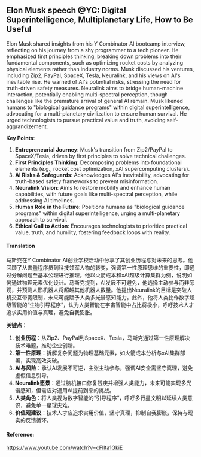 ## Elon Musk speech @YC: Digital Superintelligence, Multiplanetary Life, How to Be Useful



Elon Musk shared insights from his Y Combinator AI bootcamp interview, reflecting on his journey from a shy programmer to a tech pioneer. He emphasized first principles thinking, breaking down problems into their fundamental components, such as optimizing rocket costs by analyzing physical elements rather than industry norms. Musk discussed his ventures, including Zip2, PayPal, SpaceX, Tesla, Neuralink, and his views on AI's inevitable rise. He warned of AI's potential risks, stressing the need for truth-driven safety measures. Neuralink aims to bridge human-machine interaction, potentially enabling multi-spectral perception, though challenges like the premature arrival of general AI remain. Musk likened humans to "biological guidance programs" within digital superintelligence, advocating for a multi-planetary civilization to ensure human survival. He urged technologists to pursue practical value and truth, avoiding self-aggrandizement.  

**Key Points**:  
1. **Entrepreneurial Journey**: Musk's transition from Zip2/PayPal to SpaceX/Tesla, driven by first principles to solve technical challenges.  
2. **First Principles Thinking**: Decomposing problems into foundational elements (e.g., rocket cost optimization, xAI supercomputing clusters).  
3. **AI Risks & Safeguards**: Acknowledges AI's inevitability, advocating for truth-based safety frameworks to prevent misinformation.  
4. **Neuralink Vision**: Aims to restore mobility and enhance human capabilities, with future goals like multi-spectral perception, while addressing AI timelines.  
5. **Human Role in the Future**: Positions humans as "biological guidance programs" within digital superintelligence, urging a multi-planetary approach to survival.  
6. **Ethical Call to Action**: Encourages technologists to prioritize practical value, truth, and humility, fostering feedback loops with reality.

#### Translation 



马斯克在Y Combinator AI创业学校活动中分享了其创业历程与对未来的思考。他回顾了从害羞程序员到科技领军人物的转变，强调第一性原理思维的重要性，即通过分解问题至基本公理进行推理。他以火箭成本和xAI超级计算集群为例，说明如何通过物理元素优化设计。马斯克提到，AI发展不可避免，他选择主动参与而非旁观，并预测人形机器人将超越其他机器人数量。他提出Neuralink的目标是突破人机交互带宽限制，未来可能赋予人类多光谱感知能力。此外，他将人类比作数字超级智能的“生物引导程序”，认为人类智能在宇宙智能中占比将极小，呼吁技术人才追求实用价值与真理，避免自我膨胀。  

**关键点**：  
1. **创业历程**：从Zip2、PayPal到SpaceX、Tesla，马斯克通过第一性原理解决技术难题，推动企业创新。  
2. **第一性原理**：拆解复杂问题为物理基础元素，如火箭成本分析与xAI集群部署，实现高效突破。  
3. **AI与风险**：承认AI发展不可逆，主张主动参与，强调AI安全需坚守真理，避免虚假信息引导。  
4. **Neuralink愿景**：通过脑机接口修复残疾并增强人类能力，未来可能实现多光谱感知，但需应对通用AI提前到来的挑战。  
5. **人类角色**：将人类视为数字智能的“引导程序”，呼吁多行星文明以延续人类意识，避免单一星球灾难。  
6. **价值观建议**：技术人才应追求实用价值，坚守真理，抑制自我膨胀，保持与现实的反馈循环。

#### Reference: 

https://www.youtube.com/watch?v=cFIlta1GkiE
